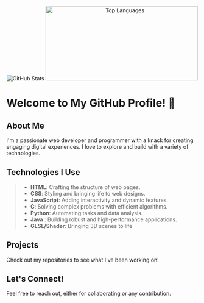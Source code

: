 <div align="center">
  <img src="https://github-readme-stats.vercel.app/api?username=Ivyson&show_icons=true&theme=blue-green" alt="GitHub Stats"/>
  <img src="https://github-readme-stats.vercel.app/api/top-langs/?username=Ivyson&layout=compact" alt="Top Languages" width="400" height="195" />
</div>





# Welcome to My GitHub Profile! 👋

## About Me
I'm a passionate web developer and programmer with a knack for creating engaging digital experiences. I love to explore and build with a variety of technologies.

## Technologies I Use
> - **HTML**: Crafting the structure of web pages.
> - **CSS**: Styling and bringing life to web designs.
> - **JavaScript**: Adding interactivity and dynamic features.
> - **C**: Solving complex problems with efficient algorithms.
> - **Python**: Automating tasks and data analysis.
> - **Java** : Building robust and high-performance applications.
> - **GLSL/Shader**: Bringing 3D scenes to life

## Projects
Check out my repositories to see what I've been working on!

## Let's Connect!
Feel free to reach out, either for collaborating or any contribution. 
